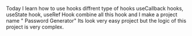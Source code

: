 Today I learn how to use hooks diffrent type of hooks 
useCallback hooks, useState hook, useRef Hook
combine all this hook and I make a project name " Password Generator"
Its look very easy project but
the logic of this project is very complex.
